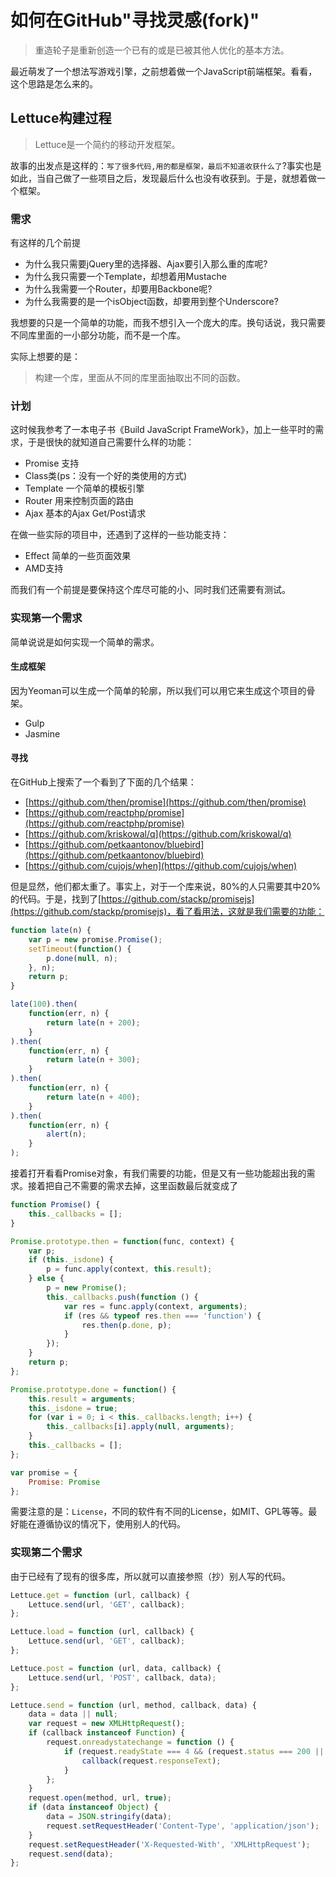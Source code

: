 如何在GitHub"寻找灵感(fork)"
===

> 重造轮子是重新创造一个已有的或是已被其他人优化的基本方法。

最近萌发了一个想法写游戏引擎，之前想着做一个JavaScript前端框架。看看，这个思路是怎么来的。

## Lettuce构建过程

> Lettuce是一个简约的移动开发框架。

故事的出发点是这样的：``写了很多代码,用的都是框架，最后不知道收获什么了``?事实也是如此，当自己做了一些项目之后，发现最后什么也没有收获到。于是，就想着做一个框架。

### 需求

有这样的几个前提

 - 为什么我只需要jQuery里的选择器、Ajax要引入那么重的库呢?
 - 为什么我只需要一个Template，却想着用Mustache
 - 为什么我需要一个Router，却要用Backbone呢?
 - 为什么我需要的是一个isObject函数，却要用到整个Underscore?

我想要的只是一个简单的功能，而我不想引入一个庞大的库。换句话说，我只需要不同库里面的一小部分功能，而不是一个库。

实际上想要的是：

> 构建一个库，里面从不同的库里面抽取出不同的函数。

### 计划

这时候我参考了一本电子书《Build JavaScript FrameWork》，加上一些平时的需求，于是很快的就知道自己需要什么样的功能：

 - Promise 支持
 - Class类(ps：没有一个好的类使用的方式)
 - Template 一个简单的模板引擎
 - Router 用来控制页面的路由 
 - Ajax 基本的Ajax Get/Post请求 

在做一些实际的项目中，还遇到了这样的一些功能支持：

 - Effect 简单的一些页面效果
 - AMD支持

而我们有一个前提是要保持这个库尽可能的小、同时我们还需要有测试。

### 实现第一个需求

简单说说是如何实现一个简单的需求。

#### 生成框架

因为Yeoman可以生成一个简单的轮廓，所以我们可以用它来生成这个项目的骨架。

 - Gulp
 - Jasmine

#### 寻找

在GitHub上搜索了一个看到了下面的几个结果：

- [https://github.com/then/promise](https://github.com/then/promise)
- [https://github.com/reactphp/promise](https://github.com/reactphp/promise)
- [https://github.com/kriskowal/q](https://github.com/kriskowal/q)
- [https://github.com/petkaantonov/bluebird](https://github.com/petkaantonov/bluebird)
- [https://github.com/cujojs/when](https://github.com/cujojs/when)

但是显然，他们都太重了。事实上，对于一个库来说，80%的人只需要其中20%的代码。于是，找到了[https://github.com/stackp/promisejs](https://github.com/stackp/promisejs)，看了看用法，这就是我们需要的功能：

```javascript
function late(n) {
    var p = new promise.Promise();
    setTimeout(function() {
        p.done(null, n);
    }, n);
    return p;
}

late(100).then(
    function(err, n) {
        return late(n + 200);
    }
).then(
    function(err, n) {
        return late(n + 300);
    }
).then(
    function(err, n) {
        return late(n + 400);
    }
).then(
    function(err, n) {
        alert(n);
    }
);
```

接着打开看看Promise对象，有我们需要的功能，但是又有一些功能超出我的需求。接着把自己不需要的需求去掉，这里函数最后就变成了

```javascript
function Promise() {
    this._callbacks = [];
}

Promise.prototype.then = function(func, context) {
    var p;
    if (this._isdone) {
        p = func.apply(context, this.result);
    } else {
        p = new Promise();
        this._callbacks.push(function () {
            var res = func.apply(context, arguments);
            if (res && typeof res.then === 'function') {
                res.then(p.done, p);
            }
        });
    }
    return p;
};

Promise.prototype.done = function() {
    this.result = arguments;
    this._isdone = true;
    for (var i = 0; i < this._callbacks.length; i++) {
        this._callbacks[i].apply(null, arguments);
    }
    this._callbacks = [];
};

var promise = {
    Promise: Promise
};
```

需要注意的是：``License``，不同的软件有不同的License，如MIT、GPL等等。最好能在遵循协议的情况下，使用别人的代码。

### 实现第二个需求

由于已经有了现有的很多库，所以就可以直接参照（抄）别人写的代码。

```javascript
Lettuce.get = function (url, callback) {
    Lettuce.send(url, 'GET', callback);
};

Lettuce.load = function (url, callback) {
    Lettuce.send(url, 'GET', callback);
};

Lettuce.post = function (url, data, callback) {
    Lettuce.send(url, 'POST', callback, data);
};

Lettuce.send = function (url, method, callback, data) {
    data = data || null;
    var request = new XMLHttpRequest();
    if (callback instanceof Function) {
        request.onreadystatechange = function () {
            if (request.readyState === 4 && (request.status === 200 || request.status === 0)) {
                callback(request.responseText);
            }
        };
    }
    request.open(method, url, true);
    if (data instanceof Object) {
        data = JSON.stringify(data);
        request.setRequestHeader('Content-Type', 'application/json');
    }
    request.setRequestHeader('X-Requested-With', 'XMLHttpRequest');
    request.send(data);
};
```
